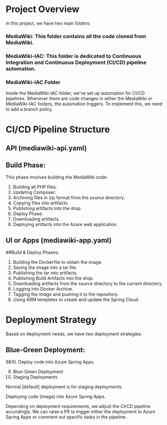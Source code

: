 # Project Overview
In this project, we have two main folders:

### MediaWiki: This folder contains all the code cloned from MediaWiki.
### MediaWiki-IAC: This folder is dedicated to Continuous Integration and Continuous Deployment (CI/CD) pipeline automation.

### MediaWiki-IAC Folder
Inside the MediaWiki-IAC folder, we've set up automation for CI/CD pipelines. Whenever there are code changes in either the MediaWiki or MediaWiki-IAC folders, the automation triggers. To implement this, we need to add a branch policy.

# CI/CD Pipeline Structure
## API (mediawiki-api.yaml)
## Build Phase:
This phase involves building the MediaWiki code:

1.	Building all PHP files.
2.	Updating Composer.
3.	Archiving files in zip format from the source directory.
4.	Copying files into artifacts.
5.	Publishing artifacts into the drop.
6.	Deploy Phase:
7.	Downloading artifacts.
8.	Deploying artifacts into the Azure web application.



## UI or Apps (mediawiki-app.yaml)
##Build & Deploy Phases:
1.	Building the Dockerfile to obtain the image.
2.	Saving the image into a tar file.
3.	Publishing the tar into artifacts.
4.	Publishing Build Artifacts into the drop.
5.	Downloading artifacts from the source directory to the current directory.
6.	Logging into Docker Archive.
7.	Tagging the image and pushing it to the repository.
8.	Using ARM templates to create and update the Spring Cloud.

# Deployment Strategy
Based on deployment needs, we have two deployment strategies:

 ## Blue-Green Deployment:
9&10. Deploy code into Azure Spring Apps.

9. Blue-Green Deployment
10. Staging Deployments
    
Normal [default] deployment is for staging deployments.

Deploying code (image) into Azure Spring Apps.

Depending on deployment requirements, we adjust the CI/CD pipeline accordingly. We can raise a PR to trigger either the deployment to Azure Spring Apps or comment out specific tasks in the pipeline.
